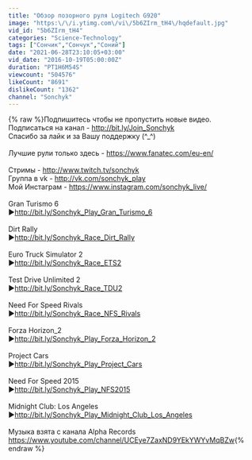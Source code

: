 ```yaml
---
title: "Обзор позорного руля Logitech G920"
image: "https:\/\/i.ytimg.com\/vi\/5b6ZIrm_tH4\/hqdefault.jpg"
vid_id: "5b6ZIrm_tH4"
categories: "Science-Technology"
tags: ["Сончик","Сончук","Соний"]
date: "2021-06-28T23:10:05+03:00"
vid_date: "2016-10-19T05:00:00Z"
duration: "PT1H6M54S"
viewcount: "504576"
likeCount: "8691"
dislikeCount: "1362"
channel: "Sonchyk"
---
```

{% raw %}Подпишитесь чтобы не пропустить новые видео.<br />Подписаться на канал - <a rel="nofollow" target="blank" href="http://bit.ly/Join_Sonchyk">http://bit.ly/Join_Sonchyk</a><br />Спасибо за лайк и за Вашу поддержку (^_^)<br /><br />Лучшие рули только здесь - <a rel="nofollow" target="blank" href="https://www.fanatec.com/eu-en/">https://www.fanatec.com/eu-en/</a><br /><br />Стримы - <a rel="nofollow" target="blank" href="http://www.twitch.tv/sonchyk">http://www.twitch.tv/sonchyk</a><br />Группа в vk - <a rel="nofollow" target="blank" href="http://vk.com/sonchyk_play">http://vk.com/sonchyk_play</a><br />Мой Инстаграм - <a rel="nofollow" target="blank" href="https://www.instagram.com/sonchyk_live/">https://www.instagram.com/sonchyk_live/</a><br /><br />Gran Turismo 6<br />▶<a rel="nofollow" target="blank" href="http://bit.ly/Sonchyk_Play_Gran_Turismo_6">http://bit.ly/Sonchyk_Play_Gran_Turismo_6</a><br /><br />Dirt Rally<br />▶<a rel="nofollow" target="blank" href="http://bit.ly/Sonchyk_Race_Dirt_Rally">http://bit.ly/Sonchyk_Race_Dirt_Rally</a><br /><br />Euro Truck Simulator 2<br />▶<a rel="nofollow" target="blank" href="http://bit.ly/Sonchyk_Race_ETS2">http://bit.ly/Sonchyk_Race_ETS2</a><br /><br />Test Drive Unlimited 2<br />▶<a rel="nofollow" target="blank" href="http://bit.ly/Sonchyk_Race_TDU2">http://bit.ly/Sonchyk_Race_TDU2</a><br /><br />Need For Speed Rivals<br />▶<a rel="nofollow" target="blank" href="http://bit.ly/Sonchyk_Race_NFS_Rivals">http://bit.ly/Sonchyk_Race_NFS_Rivals</a><br /><br />Forza Horizon_2<br />▶<a rel="nofollow" target="blank" href="http://bit.ly/Sonchyk_Play_Forza_Horizon_2">http://bit.ly/Sonchyk_Play_Forza_Horizon_2</a><br /><br />Project Cars<br />▶<a rel="nofollow" target="blank" href="http://bit.ly/Sonchyk_Play_Project_Cars">http://bit.ly/Sonchyk_Play_Project_Cars</a><br /><br />Need For Speed 2015<br />▶<a rel="nofollow" target="blank" href="http://bit.ly/Sonchyk_Play_NFS2015">http://bit.ly/Sonchyk_Play_NFS2015</a><br /><br />Midnight Club: Los Angeles<br />▶<a rel="nofollow" target="blank" href="http://bit.ly/Sonchyk_Play_Midnight_Club_Los_Angeles">http://bit.ly/Sonchyk_Play_Midnight_Club_Los_Angeles</a><br /><br />Музыка взята с канала  Alpha Records<br /><a rel="nofollow" target="blank" href="https://www.youtube.com/channel/UCEye7ZaxND9YEkYWYvMqBZw">https://www.youtube.com/channel/UCEye7ZaxND9YEkYWYvMqBZw</a>{% endraw %}
